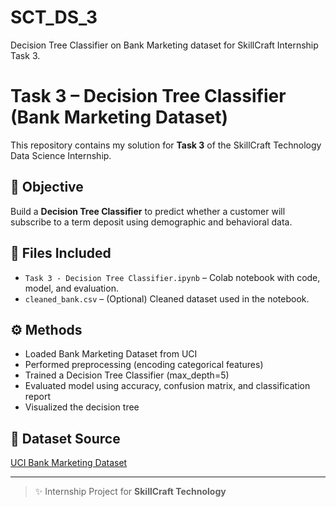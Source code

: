 # SCT_DS_3
Decision Tree Classifier on Bank Marketing dataset for SkillCraft Internship Task 3.
# Task 3 – Decision Tree Classifier (Bank Marketing Dataset)

This repository contains my solution for **Task 3** of the SkillCraft Technology Data Science Internship.

## 📝 Objective
Build a **Decision Tree Classifier** to predict whether a customer will subscribe to a term deposit using demographic and behavioral data.

## 📁 Files Included
- `Task 3 - Decision Tree Classifier.ipynb` – Colab notebook with code, model, and evaluation.
- `cleaned_bank.csv` – (Optional) Cleaned dataset used in the notebook.

## ⚙️ Methods
- Loaded Bank Marketing Dataset from UCI
- Performed preprocessing (encoding categorical features)
- Trained a Decision Tree Classifier (max_depth=5)
- Evaluated model using accuracy, confusion matrix, and classification report
- Visualized the decision tree

## 🔗 Dataset Source
[UCI Bank Marketing Dataset](https://archive.ics.uci.edu/dataset/222/bank+marketing)

---

> ✨ Internship Project for **SkillCraft Technology**
